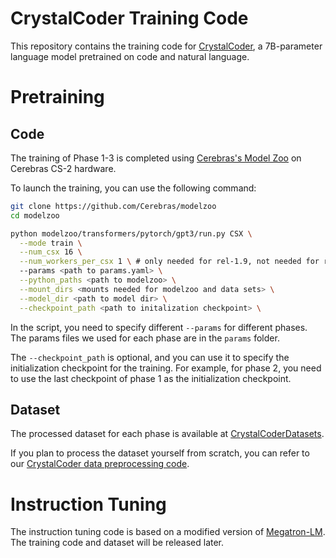 # CrystalCoder Training Code

This repository contains the training code for [CrystalCoder](https://huggingface.co/LLM360/CrystalCoder), a 7B-parameter language model pretrained on code and natural language.

# Pretraining

## Code 
The training of Phase 1-3 is completed using [Cerebras's Model Zoo](https://github.com/Cerebras/modelzoo) on Cerebras CS-2 hardware.

To launch the training, you can use the following command:

```bash
git clone https://github.com/Cerebras/modelzoo
cd modelzoo

python modelzoo/transformers/pytorch/gpt3/run.py CSX \
  --mode train \
  --num_csx 16 \
  --num_workers_per_csx 1 \ # only needed for rel-1.9, not needed for rel-2.0
  --params <path to params.yaml> \
  --python_paths <path to modelzoo> \
  --mount_dirs <mounts needed for modelzoo and data sets> \
  --model_dir <path to model dir> \
  --checkpoint_path <path to initalization checkpoint> \
```

In the script, you need to specify different `--params` for different phases. The params files we used for each phase are in the `params` folder.

The `--checkpoint_path` is optional, and you can use it to specify the initialization checkpoint for the training. For example, for phase 2, you need to use the last checkpoint of phase 1 as the initialization checkpoint.

## Dataset

The processed dataset for each phase is available at [CrystalCoderDatasets](https://huggingface.co/datasets/LLM360/CrystalCoderDatasets).

If you plan to process the dataset yourself from scratch, you can refer to our [CrystalCoder data preprocessing code](https://github.com/LLM360/crystalcoder-data-prep).


# Instruction Tuning

The instruction tuning code is based on a modified version of [Megatron-LM](https://github.com/NVIDIA/Megatron-LM). The training code and dataset will be released later.